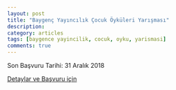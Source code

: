 ```yaml
---
layout: post
title: "Baygenç Yayıncılık Çocuk Öyküleri Yarışması"
description: 
category: articles
tags: [baygence yayincilik, cocuk, oyku, yarismasi]
comments: true
---
```


Son Başvuru Tarihi: 31 Aralık 2018

[Detaylar ve Başvuru için](http://www.akdogan.gen.tr/yarismalar/baygenc-yayincilik-cocuk-oykuleri-yarismasi-duyurusu/)